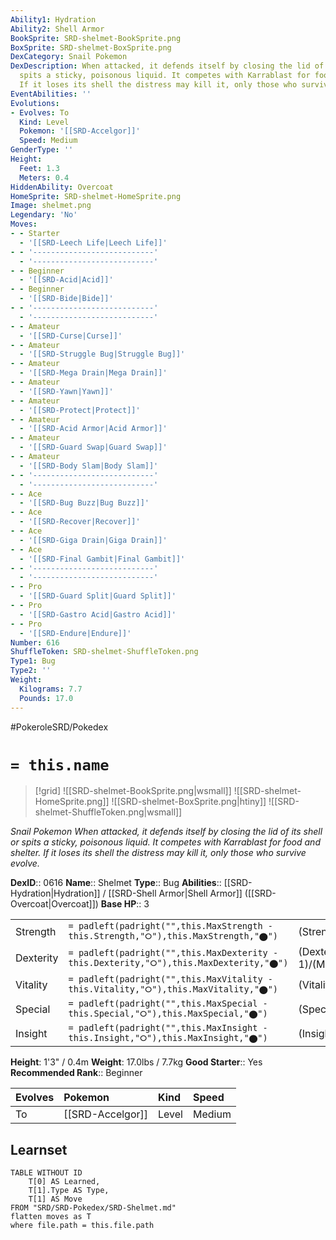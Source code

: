 ```yaml
---
Ability1: Hydration
Ability2: Shell Armor
BookSprite: SRD-shelmet-BookSprite.png
BoxSprite: SRD-shelmet-BoxSprite.png
DexCategory: Snail Pokemon
DexDescription: When attacked, it defends itself by closing the lid of its shell or
  spits a sticky, poisonous liquid. It competes with Karrablast for food and shelter.
  If it loses its shell the distress may kill it, only those who survive evolve.
EventAbilities: ''
Evolutions:
- Evolves: To
  Kind: Level
  Pokemon: '[[SRD-Accelgor]]'
  Speed: Medium
GenderType: ''
Height:
  Feet: 1.3
  Meters: 0.4
HiddenAbility: Overcoat
HomeSprite: SRD-shelmet-HomeSprite.png
Image: shelmet.png
Legendary: 'No'
Moves:
- - Starter
  - '[[SRD-Leech Life|Leech Life]]'
- - '---------------------------'
  - '---------------------------'
- - Beginner
  - '[[SRD-Acid|Acid]]'
- - Beginner
  - '[[SRD-Bide|Bide]]'
- - '---------------------------'
  - '---------------------------'
- - Amateur
  - '[[SRD-Curse|Curse]]'
- - Amateur
  - '[[SRD-Struggle Bug|Struggle Bug]]'
- - Amateur
  - '[[SRD-Mega Drain|Mega Drain]]'
- - Amateur
  - '[[SRD-Yawn|Yawn]]'
- - Amateur
  - '[[SRD-Protect|Protect]]'
- - Amateur
  - '[[SRD-Acid Armor|Acid Armor]]'
- - Amateur
  - '[[SRD-Guard Swap|Guard Swap]]'
- - Amateur
  - '[[SRD-Body Slam|Body Slam]]'
- - '---------------------------'
  - '---------------------------'
- - Ace
  - '[[SRD-Bug Buzz|Bug Buzz]]'
- - Ace
  - '[[SRD-Recover|Recover]]'
- - Ace
  - '[[SRD-Giga Drain|Giga Drain]]'
- - Ace
  - '[[SRD-Final Gambit|Final Gambit]]'
- - '---------------------------'
  - '---------------------------'
- - Pro
  - '[[SRD-Guard Split|Guard Split]]'
- - Pro
  - '[[SRD-Gastro Acid|Gastro Acid]]'
- - Pro
  - '[[SRD-Endure|Endure]]'
Number: 616
ShuffleToken: SRD-shelmet-ShuffleToken.png
Type1: Bug
Type2: ''
Weight:
  Kilograms: 7.7
  Pounds: 17.0
---
```


#PokeroleSRD/Pokedex

# `= this.name`

> [!grid]
> ![[SRD-shelmet-BookSprite.png|wsmall]]
> ![[SRD-shelmet-HomeSprite.png]]
> ![[SRD-shelmet-BoxSprite.png|htiny]]
> ![[SRD-shelmet-ShuffleToken.png|wsmall]]


*Snail Pokemon*
*When attacked, it defends itself by closing the lid of its shell or spits a sticky, poisonous liquid. It competes with Karrablast for food and shelter. If it loses its shell the distress may kill it, only those who survive evolve.*

**DexID**:: 0616
**Name**:: Shelmet
**Type**:: Bug
**Abilities**:: [[SRD-Hydration|Hydration]] / [[SRD-Shell Armor|Shell Armor]] ([[SRD-Overcoat|Overcoat]])
**Base HP**:: 3

|           |                                                                                        |                                          |
| --------- | -------------------------------------------------------------------------------------- | ---------------------------------------- |
| Strength  | `= padleft(padright("",this.MaxStrength - this.Strength,"⭘"),this.MaxStrength,"⬤")`    | (Strength::1)/(MaxStrength::3)   |
| Dexterity | `= padleft(padright("",this.MaxDexterity - this.Dexterity,"⭘"),this.MaxDexterity,"⬤")` | (Dexterity:: 1)/(MaxDexterity::3) |
| Vitality  | `= padleft(padright("",this.MaxVitality - this.Vitality,"⭘"),this.MaxVitality,"⬤")`    | (Vitality::2)/(MaxVitality::5)   |
| Special   | `= padleft(padright("",this.MaxSpecial - this.Special,"⭘"),this.MaxSpecial,"⬤")`       | (Special::1)/(MaxSpecial::3)     |
| Insight   | `= padleft(padright("",this.MaxInsight - this.Insight,"⭘"),this.MaxInsight,"⬤")`       | (Insight::2)/(MaxInsight::4)     |

**Height**: 1'3" / 0.4m
**Weight**: 17.0lbs / 7.7kg
**Good Starter**:: Yes
**Recommended Rank**:: Beginner

| Evolves   | Pokemon          | Kind   | Speed   |
|:----------|:-----------------|:-------|:--------|
| To        | [[SRD-Accelgor]] | Level  | Medium  |

## Learnset

```dataview
TABLE WITHOUT ID
    T[0] AS Learned,
    T[1].Type AS Type,
    T[1] AS Move
FROM "SRD/SRD-Pokedex/SRD-Shelmet.md"
flatten moves as T
where file.path = this.file.path
```
